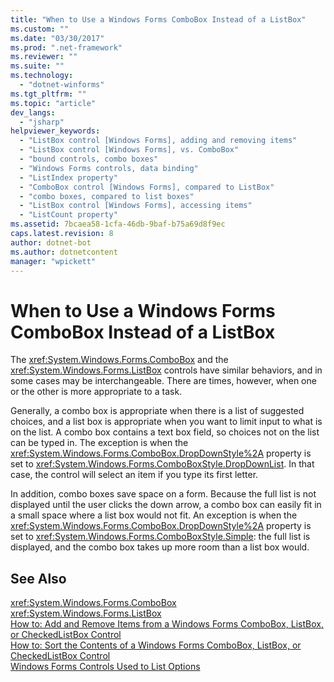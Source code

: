 ```yaml
---
title: "When to Use a Windows Forms ComboBox Instead of a ListBox"
ms.custom: ""
ms.date: "03/30/2017"
ms.prod: ".net-framework"
ms.reviewer: ""
ms.suite: ""
ms.technology: 
  - "dotnet-winforms"
ms.tgt_pltfrm: ""
ms.topic: "article"
dev_langs: 
  - "jsharp"
helpviewer_keywords: 
  - "ListBox control [Windows Forms], adding and removing items"
  - "ListBox control [Windows Forms], vs. ComboBox"
  - "bound controls, combo boxes"
  - "Windows Forms controls, data binding"
  - "ListIndex property"
  - "ComboBox control [Windows Forms], compared to ListBox"
  - "combo boxes, compared to list boxes"
  - "ListBox control [Windows Forms], accessing items"
  - "ListCount property"
ms.assetid: 7bcaea58-1cfa-46db-9baf-b75a69d8f9ec
caps.latest.revision: 8
author: dotnet-bot
ms.author: dotnetcontent
manager: "wpickett"
---
```

# When to Use a Windows Forms ComboBox Instead of a ListBox
The <xref:System.Windows.Forms.ComboBox> and the <xref:System.Windows.Forms.ListBox> controls have similar behaviors, and in some cases may be interchangeable. There are times, however, when one or the other is more appropriate to a task.  
  
 Generally, a combo box is appropriate when there is a list of suggested choices, and a list box is appropriate when you want to limit input to what is on the list. A combo box contains a text box field, so choices not on the list can be typed in. The exception is when the <xref:System.Windows.Forms.ComboBox.DropDownStyle%2A> property is set to <xref:System.Windows.Forms.ComboBoxStyle.DropDownList>. In that case, the control will select an item if you type its first letter.  
  
 In addition, combo boxes save space on a form. Because the full list is not displayed until the user clicks the down arrow, a combo box can easily fit in a small space where a list box would not fit. An exception is when the <xref:System.Windows.Forms.ComboBox.DropDownStyle%2A> property is set to <xref:System.Windows.Forms.ComboBoxStyle.Simple>: the full list is displayed, and the combo box takes up more room than a list box would.  
  
## See Also  
 <xref:System.Windows.Forms.ComboBox>   
 <xref:System.Windows.Forms.ListBox>   
 [How to: Add and Remove Items from a Windows Forms ComboBox, ListBox, or CheckedListBox Control](../../../../docs/framework/winforms/controls/add-and-remove-items-from-a-wf-combobox.md)   
 [How to: Sort the Contents of a Windows Forms ComboBox, ListBox, or CheckedListBox Control](../../../../docs/framework/winforms/controls/sort-the-contents-of-a-wf-combobox-listbox-or-checkedlistbox-control.md)   
 [Windows Forms Controls Used to List Options](../../../../docs/framework/winforms/controls/windows-forms-controls-used-to-list-options.md)

